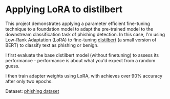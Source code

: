 # Applying LoRA to distilbert
This project demonstrates applying a parameter efficient fine-tuning technique to a foundation model to adapt the pre-trained model to the downstream classification task of phishing detection. In this case, I'm using Low-Rank Adaptation (LoRA) to fine-tuning [distilbert](https://huggingface.co/docs/transformers/en/model_doc/distilbert) (a small version of BERT) to classify text as phishing or benign.

I first evaluate the base distilbert model (without finetuning) to assess its performance - performance is about what you'd expect from a random guess.

I then train adapter weights using LoRA, with achieves over 90% accuracy after only two epochs.

Dataset: [phishing dataset](https://huggingface.co/datasets/ealvaradob/phishing-dataset)
